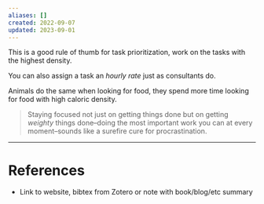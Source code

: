 ```yaml
---
aliases: []
created: 2022-09-07
updated: 2023-09-01
---
```

This is a good rule of thumb for task prioritization, work on the tasks with the highest density.

You can also assign a task an *hourly rate* just as consultants do.

Animals do the same when looking for food, they spend more time looking for food with high caloric density.

> Staying focused not just on getting things done but on getting *weighty* things done–doing the most important work you can at every moment–sounds like a surefire cure for procrastination.


---
# References
* Link to website, bibtex from Zotero or note with book/blog/etc summary